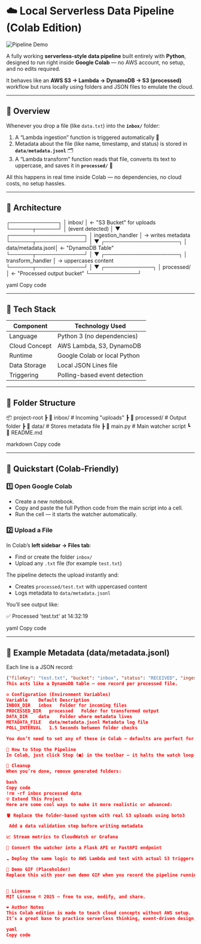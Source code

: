 # ☁️ Local Serverless Data Pipeline (Colab Edition)

![Pipeline Demo](https://media.tenor.com/LCJMufd4bDkAAAAi/satu-data-animation.gif)

A fully working **serverless-style data pipeline** built entirely with **Python**, designed to run right inside **Google Colab** — no AWS account, no setup, and no edits required.


It behaves like an **AWS S3 → Lambda → DynamoDB → S3 (processed)** workflow but runs locally using folders and JSON files to emulate the cloud.

---

## 🚀 Overview

Whenever you drop a file (like `data.txt`) into the **`inbox/`** folder:
1. A “Lambda ingestion” function is triggered automatically 🧩  
2. Metadata about the file (like name, timestamp, and status) is stored in **`data/metadata.jsonl`** 🗂️  
3. A “Lambda transform” function reads that file, converts its text to uppercase, and saves it in **`processed/`** 💾  

All this happens in real time inside Colab — no dependencies, no cloud costs, no setup hassles.

---

## 🧱 Architecture

┌─────────────┐
│ inbox/ │ ← "S3 Bucket" for uploads
└──────┬──────┘
│
(event detected)
│
▼
┌────────────────────┐
│ ingestion_handler │ → writes metadata
└──────┬─────────────┘
│
▼
┌────────────────────┐
│ data/metadata.jsonl│ ← "DynamoDB Table"
└──────┬─────────────┘
│
▼
┌────────────────────┐
│ transform_handler │ → uppercases content
└──────┬─────────────┘
│
▼
┌─────────────┐
│ processed/ │ ← "Processed output bucket"
└─────────────┘

yaml
Copy code

---

## 🧰 Tech Stack

| Component | Technology Used |
|------------|-----------------|
| Language | Python 3 (no dependencies) |
| Cloud Concept | AWS Lambda, S3, DynamoDB |
| Runtime | Google Colab or local Python |
| Data Storage | Local JSON Lines file |
| Triggering | Polling-based event detection |

---

## 📁 Folder Structure

📦 project-root
┣ 📂 inbox/ # Incoming "uploads"
┣ 📂 processed/ # Output folder
┣ 📂 data/ # Stores metadata file
┣ 📜 main.py # Main watcher script
┗ 📜 README.md

markdown
Copy code

---

## 🧪 Quickstart (Colab-Friendly)

### 1️⃣ Open Google Colab
- Create a new notebook.
- Copy and paste the full Python code from the main script into a cell.
- Run the cell — it starts the watcher automatically.

### 2️⃣ Upload a File
In Colab’s **left sidebar → Files tab**:
- Find or create the folder `inbox/`
- Upload any `.txt` file (for example `test.txt`)

The pipeline detects the upload instantly and:
- Creates `processed/test.txt` with uppercased content
- Logs metadata to `data/metadata.jsonl`

You’ll see output like:

✅ Processed 'test.txt' at 14:32:19

yaml
Copy code

---

## 🧾 Example Metadata (data/metadata.jsonl)

Each line is a JSON record:
```json
{"fileKey": "test.txt", "bucket": "inbox", "status": "RECEIVED", "ingestedAt": "2025-10-16T14:32:19.123Z"}
This acts like a DynamoDB table — one record per processed file.

⚙️ Configuration (Environment Variables)
Variable	Default	Description
INBOX_DIR	inbox	Folder for incoming files
PROCESSED_DIR	processed	Folder for transformed output
DATA_DIR	data	Folder where metadata lives
METADATA_FILE	data/metadata.jsonl	Metadata log file
POLL_INTERVAL	1.5	Seconds between folder checks

You don’t need to set any of these in Colab — defaults are perfect for testing.

🧭 How to Stop the Pipeline
In Colab, just click Stop (■) in the toolbar — it halts the watch loop safely.

🧹 Cleanup
When you’re done, remove generated folders:

bash
Copy code
!rm -rf inbox processed data
💡 Extend This Project
Here are some cool ways to make it more realistic or advanced:

🪣 Replace the folder-based system with real S3 uploads using boto3

 Add a data validation step before writing metadata

📈 Stream metrics to CloudWatch or Grafana

🔄 Convert the watcher into a Flask API or FastAPI endpoint

☁️ Deploy the same logic to AWS Lambda and test with actual S3 triggers

🎥 Demo GIF (Placeholder)
Replace this with your own demo GIF when you record the pipeline running:


🪪 License
MIT License © 2025 — free to use, modify, and share.

❤️ Author Notes
This Colab edition is made to teach cloud concepts without AWS setup.
It’s a great base to practice serverless thinking, event-driven design, and data engineering logic — all inside your browser.

yaml
Copy code
